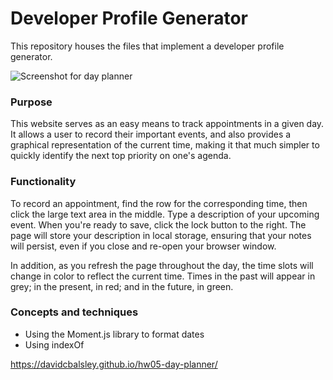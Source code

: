 # Developer Profile Generator
This repository houses the files that implement a developer profile generator.

![Screenshot for day planner](src/images/scheduler-screenshot.png)

### Purpose

This website serves as an easy means to track appointments in a given day. It allows a user to record their important events, and also provides a graphical representation of the current time, making it that much simpler to quickly identify the next top priority on one's agenda.

### Functionality

To record an appointment, find the row for the corresponding time, then click the large text area in the middle. Type a description of your upcoming event. When you're ready to save, click the lock button to the right. The page will store your description in local storage, ensuring that your notes will persist, even if you close and re-open your browser window.

In addition, as you refresh the page throughout the day, the time slots will change in color to reflect the current time. Times in the past will appear in grey; in the present, in red; and in the future, in green.

### Concepts and techniques
* Using the Moment.js library to format dates
* Using indexOf

https://davidcbalsley.github.io/hw05-day-planner/

